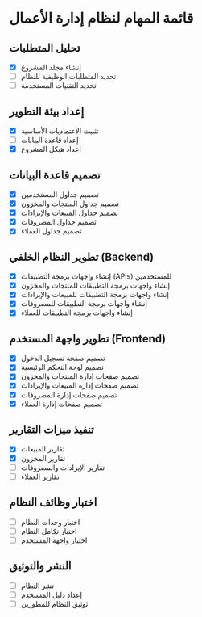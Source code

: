 # قائمة المهام لنظام إدارة الأعمال

## تحليل المتطلبات
- [x] إنشاء مجلد المشروع
- [ ] تحديد المتطلبات الوظيفية للنظام
- [ ] تحديد التقنيات المستخدمة

## إعداد بيئة التطوير
- [x] تثبيت الاعتماديات الأساسية
- [ ] إعداد قاعدة البيانات
- [x] إعداد هيكل المشروع

## تصميم قاعدة البيانات
- [x] تصميم جداول المستخدمين
- [x] تصميم جداول المنتجات والمخزون
- [x] تصميم جداول المبيعات والإيرادات
- [x] تصميم جداول المصروفات
- [x] تصميم جداول العملاء

## تطوير النظام الخلفي (Backend)
- [x] إنشاء واجهات برمجة التطبيقات (APIs) للمستخدمين
- [x] إنشاء واجهات برمجة التطبيقات للمنتجات والمخزون
- [x] إنشاء واجهات برمجة التطبيقات للمبيعات والإيرادات
- [x] إنشاء واجهات برمجة التطبيقات للمصروفات
- [x] إنشاء واجهات برمجة التطبيقات للعملاء

## تطوير واجهة المستخدم (Frontend)
- [x] تصميم صفحة تسجيل الدخول
- [x] تصميم لوحة التحكم الرئيسية
- [x] تصميم صفحات إدارة المنتجات والمخزون
- [x] تصميم صفحات إدارة المبيعات والإيرادات
- [x] تصميم صفحات إدارة المصروفات
- [x] تصميم صفحات إدارة العملاء

## تنفيذ ميزات التقارير
- [x] تقارير المبيعات
- [x] تقارير المخزون
- [ ] تقارير الإيرادات والمصروفات
- [ ] تقارير العملاء

## اختبار وظائف النظام
- [ ] اختبار وحدات النظام
- [ ] اختبار تكامل النظام
- [ ] اختبار واجهة المستخدم

## النشر والتوثيق
- [ ] نشر النظام
- [ ] إعداد دليل المستخدم
- [ ] توثيق النظام للمطورين
